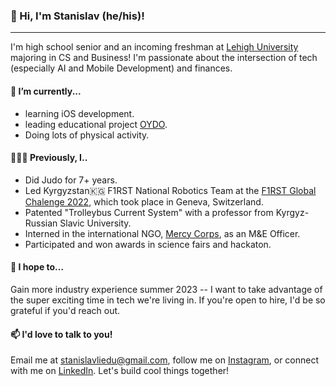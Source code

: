 ### 👋 Hi, I'm Stanislav (he/his)! 
---
<!--
**stanislavlivl/stanislavlivl** is a ✨ _special_ ✨ repository because its `README.md` (this file) appears on your GitHub profile.

Here are some ideas to get you started:

- 🔭 I’m currently working on ...
- 🌱 I’m currently learning ...
- 👯 I’m looking to collaborate on ...
- 🤔 I’m looking for help with ...
- 💬 Ask me about ...
- 📫 How to reach me: ...
- 😄 Pronouns: ...
- ⚡ Fun fact: ...
-->
 I'm high school senior and an incoming freshman at [Lehigh University](https://www.usnews.com/best-colleges/lehigh-university-3289) majoring in CS and Business! I'm passionate about the intersection of tech (especially AI and Mobile Development) and finances.

#### 🌱 I’m currently...

*  learning iOS development.
*  leading educational project [OYDO](https://instagram.com/oydokg?igshid=YmMyMTA2M2Y=).
*  Doing lots of physical activity.

#### 👩🏻‍💻 Previously, I..

* Did Judo for 7+ years.
* Led Kyrgyzstan🇰🇬 F1RST National Robotics Team at the [F1RST Global Chalenge 2022](https://first.global/), which took place in Geneva, Switzerland.
* Patented "Trolleybus Current System" with a professor from Kyrgyz-Russian Slavic University.
* Interned in the international NGO, [Mercy Corps](https://www.mercycorps.org/), as an M&E Officer.
* Participated and won awards in science fairs and hackaton.

#### 🎯 I hope to...

 Gain more industry experience summer 2023 -- I want to take advantage of the super exciting time in tech we're living in. If you're open to hire, I'd be so grateful if you'd reach out.

#### 📫 I'd love to talk to you!

 Email me at stanislavliedu@gmail.com, follow me on [Instagram](https://instagram.com/stanislavlivl?igshid=YmMyMTA2M2Y=), or connect with me on [LinkedIn](https://www.linkedin.com/in/stanislavli). Let's build cool things together!
